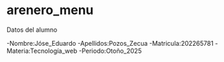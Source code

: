 # arenero_menu
Datos del alumno

-Nombre:Jóse_Eduardo
-Apellidos:Pozos_Zecua
-Matricula:202265781
-Materia:Tecnología_web
-Periodo:Otoño_2025
